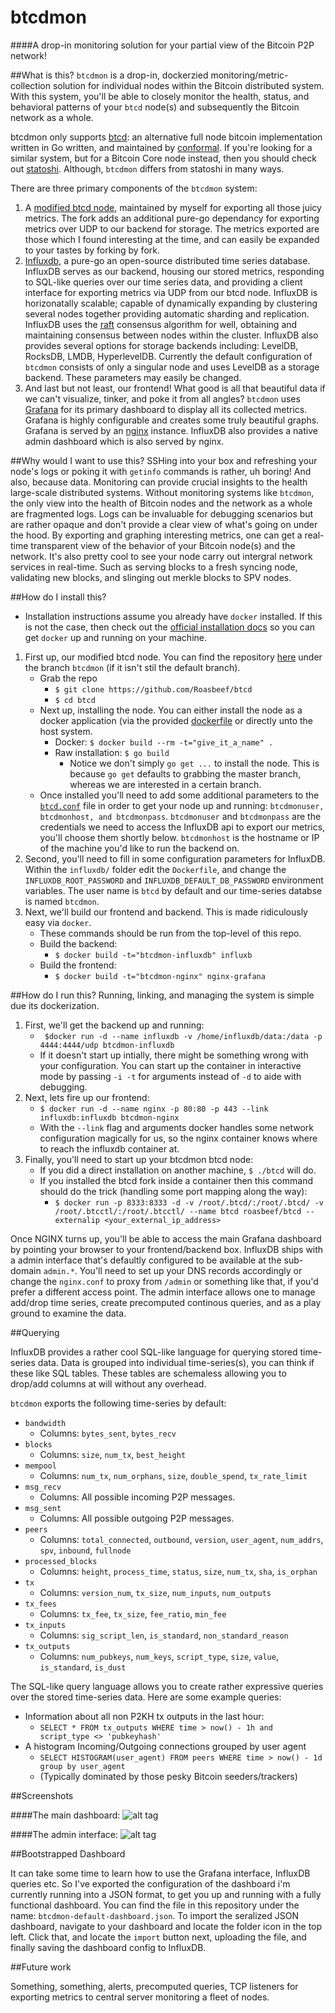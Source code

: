 btcdmon
========
####A drop-in monitoring solution for your partial view of the Bitcoin P2P network!

##What is this?
`btcdmon` is a drop-in, dockerzied monitoring/metric-collection solution for individual nodes within the Bitcoin distributed system. With this system, you'll be able to closely monitor the health, status, and behavioral patterns of your ```btcd``` node(s) and subsequently the Bitcoin network as a whole. 

btcdmon only supports [btcd](https://github.com/conformal/btcd): an alternative full node bitcoin implementation written in Go written, and maintained by [conformal](https://www.conformal.com/). If you're looking for a similar system, but for a Bitcoin Core node instead, then you should check out [statoshi](https://github.com/jlopp/statoshi). Although, `btcdmon` differs from statoshi in many ways.

There are three primary components of the `btcdmon` system: 

1. A [modified btcd node](https://github.com/Roasbeef/btcd), maintained by myself for exporting all those juicy metrics. The fork adds an additional pure-go dependancy for exporting metrics over UDP to our backend for storage. The metrics exported are those which I found interesting at the time, and can easily be expanded to your tastes by forking by fork. 
2. [Influxdb](http://influxdb.com/), a pure-go an open-source distributed time series database. InfluxDB serves as our backend, housing our stored metrics, responding to SQL-like queries over our time series data, and providing a client interface for exporting metrics via UDP from our btcd node. InfluxDB is horizonatally scalable; capable of dynamically expanding by clustering several nodes together providing automatic sharding and replication. InfluxDB uses the [raft](https://raftconsensus.github.io/) consensus algorithm for well, obtaining and maintaining consensus between nodes within the cluster. InfluxDB also provides several options for storage backends including: LevelDB, RocksDB, LMDB, HyperlevelDB. Currently the default configuration of `btcdmon` consists of only a singular node and uses LevelDB as a storage backend. These parameters may easily be changed. 
3. And last but not least, our frontend! What good is all that beautiful data if we can't visualize, tinker, and poke it from all angles? `btcdmon` uses [Grafana](http://grafana.org/) for its primary dashboard to display all its collected metrics. Grafana is highly configurable and creates some truly beautiful graphs. Grafana is served by an [nginx](http://nginx.org/) instance. InfluxDB also provides a native admin dashboard which is also served by nginx. 


##Why would I want to use this?
SSHing into your box and refreshing your node's logs or poking it with `getinfo` commands is rather, uh boring! And also, because data. Monitoring can provide crucial insights to the health large-scale distributed systems. Without monitoring systems like  `btcdmon`, the only view into the health of Bitcoin nodes and the network as a whole are fragmented logs. Logs can be invaluable for debugging scenarios but are rather opaque and don't provide a clear view of what's going on under the hood. By exporting and graphing interesting metrics, one can get a real-time transparent view of the behavior of your Bitcoin node(s) and the network. It's also pretty cool to see your node carry out intergral network services in real-time. Such as serving blocks to a fresh syncing node, validating new blocks, and slinging out merkle blocks to SPV nodes. 

##How do I install this?
* Installation instructions assume you already have ```docker``` installed. If this is not the case, then check out the [official installation docs](https://docs.docker.com/installation/) so you can get ```docker``` up and running on your machine. 

1. First up, our modified btcd node. You can find the repository [here](https://github.com/Roasbeef/btcd) under the branch `btcdmon` (if it isn't stil the default branch). 
   * Grab the repo
     * ```$ git clone https://github.com/Roasbeef/btcd```
     * ```$ cd btcd```
   * Next up, installing the node. You can either install the node as a docker application (via the provided [dockerfile](https://github.com/Roasbeef/btcd/blob/btcdmon/Dockerfile) or directly unto the host system. 
     * Docker: ```$ docker build --rm -t="give_it_a_name" .```
     * Raw installation: ```$ go build```
        * Notice we don't simply `go get ...` to install the node. This is because `go get` defaults to grabbing the master branch, whereas we are interested in a certain branch. 
   * Once installed you'll need to add some additional parameters to the [`btcd.conf`](https://github.com/Roasbeef/btcd/blob/btcdmon/sample-btcd.conf) file in order to get your node up and running: `btcdmonuser, btcdmonhost, and btcdmonpass`. `btcdmonuser` and `btcdmonpass` are the credentials we need to access the InfluxDB api to export our metrics, you'll choose them shortly below. `btcdmonhost` is the hostname or IP of the machine you'd like to run the backend on. 
2. Second, you'll need to fill in some configuration parameters for InfluxDB. Within the `influxdb/` folder edit the `Dockerfile`, and change the `INFLUXDB_ROOT_PASSWORD` and `INFLUXDB_DEFAULT_DB_PASSWORD` environment variables. The user name is `btcd` by default and our time-series databse is named `btcdmon`.
3. Next, we'll build our frontend and backend. This is made ridiculously easy via `docker`.
   * These commands should be run from the top-level of this repo. 
   * Build the backend:
     * ```$ docker build -t="btcdmon-influxdb" influxb```
   * Build the frontend:
     * ```$ docker build -t="btcdmon-nginx" nginx-grafana```

##How do I run this? 
Running, linking, and managing the system is simple due its dockerization. 

1. First, we'll get the backend up and running:
   * ``` $docker run -d --name influxdb -v /home/influxdb/data:/data -p 4444:4444/udp btcdmon-influxdb```
   * If it doesn't start up intially, there might be something wrong with your configuration. You can start up the container in interactive mode by passing `-i -t` for arguments instead of `-d` to aide with debugging. 
2. Next, lets fire up our frontend:
   * ```$ docker run -d --name nginx -p 80:80 -p 443 --link influxdb:influxdb btcdmon-nginx```
   * With the `--link` flag and arguments docker handles some network configuration magically for us, so the nginx container knows where to reach the influxdb container at. 
3. Finally, you'll need to start up your btcdmon btcd node:
   * If you did a direct installation on another machine, ```$ ./btcd``` will do.
   * If you installed the btcd fork inside a container then this command should do the trick (handling some port mapping along the way):
     * ```$ docker run -p 8333:8333 -d -v /root/.btcd/:/root/.btcd/ -v /root/.btcctl/:/root/.btcctl/ --name btcd roasbeef/btcd --externalip <your_external_ip_address>```

Once NGINX turns up, you'll be able to access the main Grafana dashboard by pointing your browser to your frontend/backend box.
InfluxDB ships with a admin interface that's defaultly configured to be available at the sub-domain `admin.*`. You'll need to set up your DNS records accordingly or change the `nginx.conf` to proxy from `/admin` or something like that, if you'd prefer a different access point. The admin interface allows one to manage add/drop time series, create precomputed continous queries, and as a play ground to examine the data. 

##Querying 

InfluxDB provides a rather cool SQL-like language for querying stored time-series data. Data is grouped into individual time-series(s), you can think if these like SQL tables. These tables are schemaless allowing you to drop/add columns at will without any overhead. 

`btcdmon` exports the following time-series by default: 
  * `bandwidth`
    * Columns: `bytes_sent`, `bytes_recv`
  * `blocks`
    * Columns: `size`, `num_tx`, `best_height`
  * `mempool`
    * Columns: `num_tx`, `num_orphans`, `size`, `double_spend`, `tx_rate_limit`
  * `msg_recv`
    * Columns: All possible incoming P2P messages. 
  * `msg_sent`
    * Columns: All possible outgoing P2P messages. 
  * `peers`
    * Columns: `total_connected`, `outbound`, `version`, `user_agent`, `num_addrs`, `spv`, `inbound`, `fullnode`
  * `processed_blocks`
    * Columns: `height`, `process_time`, `status`, `size`, `num_tx`, `sha`, `is_orphan`
  * `tx`
    * Columns: `version_num`, `tx_size`, `num_inputs`, `num_outputs`
  * `tx_fees`
    * Columns: `tx_fee`, `tx_size`, `fee_ratio`, `min_fee`
  * `tx_inputs`
    * Columns: `sig_script_len`, `is_standard`, `non_standard_reason`
  * `tx_outputs`
    * Columns: `num_pubkeys`, `num_keys`, `script_type`, `size`, `value`, `is_standard`, `is_dust`

The SQL-like query language allows you to create rather expressive queries over the stored time-series data. 
Here are some example queries:
  * Information about all non P2KH tx outputs in the last hour:
    * ```SELECT * FROM tx_outputs WHERE time > now() - 1h and script_type <> 'pubkeyhash'```
  * A histogram Incoming/Outgoing connections grouped by user agent
    * ```SELECT HISTOGRAM(user_agent) FROM peers WHERE time > now() - 1d group by user_agent```
    * (Typically dominated by those pesky Bitcoin seeders/trackers)


##Screenshots

####The main dashboard:
![alt tag](https://raw.githubusercontent.com/Roasbeef/btcdmon/master/screenshots/admin.png)

####The admin interface: 
![alt tag](https://raw.githubusercontent.com/Roasbeef/btcdmon/master/screenshots/dashboard.png)

##Bootstrapped Dashboard

It can take some time to learn how to use the Grafana interface, InfluxDB queries etc. So I've exported the configuration of the dashboard i'm currently running into a JSON format, to get you up and running with a fully functional dashboard. You can find the file in this repository under the name: `btcdmon-default-dashboard.json`. To import the seralized JSON dashboard, navigate to your dashboard and locate the folder icon in the top left. Click that, and locate the `import` button next, uploading the file, and finally saving the dashboard config to InfluxDB. 

##Future work

Something, something, alerts, precomputed queries, TCP listeners for exporting metrics to central server monitoring a fleet of nodes. 
